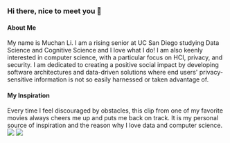 ### Hi there, nice to meet you 👋
#### About Me
My name is Muchan Li. I am a rising senior at UC San Diego studying Data Science and Cognitive Science and I love what I do! I am also keenly interested in computer science, with a particular focus on HCI, privacy, and security. I am dedicated to creating a positive social impact by developing software architectures and data-driven solutions where end users' privacy-sensitive information is not so easily harnessed or taken advantage of.
#### My Inspiration 
Every time I feel discouraged by obstacles, this clip from one of my favorite movies always cheers me up and puts me back on track. It is my personal source of inspiration and the reason why I love data and computer science.
[![](https://montages.no/files/2018/12/0000-dna.jpg)](https://youtube.com/clip/UgkxYT_Y57WpJu-mkk9ha1iR1w4yCo6KXY6m?si=LYSbVHdfavHkjjEr)
[![](https://ibb.co/kGK01Tv)](https://youtube.com/clip/UgkxYT_Y57WpJu-mkk9ha1iR1w4yCo6KXY6m?si=LYSbVHdfavHkjjEr)
<!--
**Lord-of-Bugs/Lord-of-Bugs** is a ✨ _special_ ✨ repository because its `README.md` (this file) appears on your GitHub profile.

Here are some ideas to get you started:

- 🔭 I’m currently working on ...
- 🌱 I’m currently learning ...
- 👯 I’m looking to collaborate on ...
- 🤔 I’m looking for help with ...
- 💬 Ask me about ...
- 📫 How to reach me: ...
- 😄 Pronouns: ...
- ⚡ Fun fact: ...
-->
